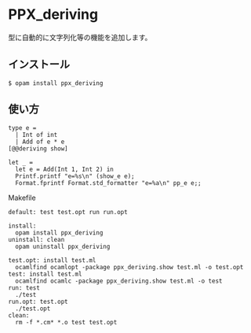 # PPX_deriving

型に自動的に文字列化等の機能を追加します。

## インストール

	$ opam install ppx_deriving

## 使い方

```
type e =
  | Int of int
  | Add of e * e
[@@deriving show]

let _ =
  let e = Add(Int 1, Int 2) in
  Printf.printf "e=%s\n" (show_e e);
  Format.fprintf Format.std_formatter "e=%a\n" pp_e e;;
```

Makefile

```
default: test test.opt run run.opt

install:
  opam install ppx_deriving
uninstall: clean
  opam uninstall ppx_deriving

test.opt: install test.ml
  ocamlfind ocamlopt -package ppx_deriving.show test.ml -o test.opt
test: install test.ml
  ocamlfind ocamlc -package ppx_deriving.show test.ml -o test
run: test
  ./test
run.opt: test.opt
  ./test.opt
clean:
  rm -f *.cm* *.o test test.opt
```
